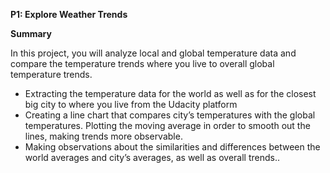 **P1: Explore Weather Trends**

**Summary**

In this project, you will analyze local and global temperature data and compare the temperature trends where you live to overall global temperature trends.

- Extracting the temperature data for the world as well as for the closest big city to where you live from the Udacity platform
- Creating a line chart that compares city’s temperatures with the global temperatures. Plotting the moving average in order to smooth out the lines, making trends more observable.
- Making observations about the similarities and differences between the world averages and city’s averages, as well as overall trends.. 